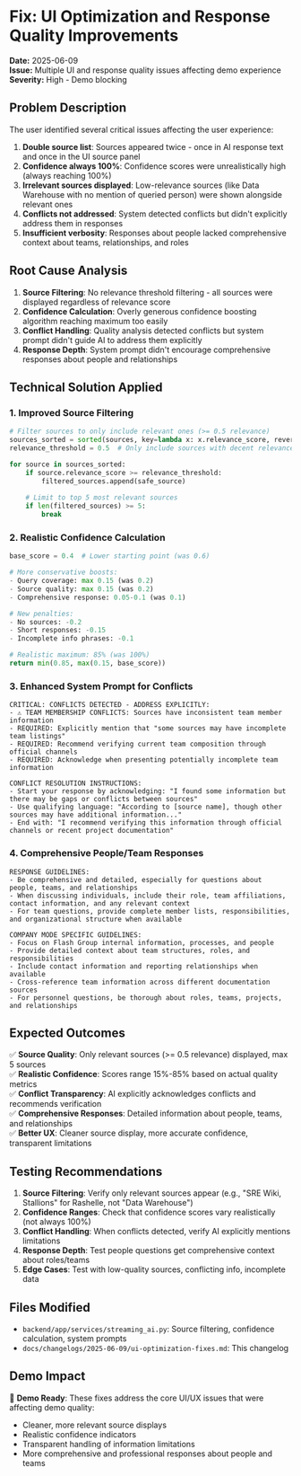 # Fix: UI Optimization and Response Quality Improvements

**Date:** 2025-06-09  
**Issue:** Multiple UI and response quality issues affecting demo experience  
**Severity:** High - Demo blocking  

## Problem Description

The user identified several critical issues affecting the user experience:

1. **Double source list**: Sources appeared twice - once in AI response text and once in the UI source panel
2. **Confidence always 100%**: Confidence scores were unrealistically high (always reaching 100%)
3. **Irrelevant sources displayed**: Low-relevance sources (like Data Warehouse with no mention of queried person) were shown alongside relevant ones
4. **Conflicts not addressed**: System detected conflicts but didn't explicitly address them in responses
5. **Insufficient verbosity**: Responses about people lacked comprehensive context about teams, relationships, and roles

## Root Cause Analysis

1. **Source Filtering**: No relevance threshold filtering - all sources were displayed regardless of relevance score
2. **Confidence Calculation**: Overly generous confidence boosting algorithm reaching maximum too easily
3. **Conflict Handling**: Quality analysis detected conflicts but system prompt didn't guide AI to address them explicitly
4. **Response Depth**: System prompt didn't encourage comprehensive responses about people and relationships

## Technical Solution Applied

### **1. Improved Source Filtering**
```python
# Filter sources to only include relevant ones (>= 0.5 relevance)
sources_sorted = sorted(sources, key=lambda x: x.relevance_score, reverse=True)
relevance_threshold = 0.5  # Only include sources with decent relevance

for source in sources_sorted:
    if source.relevance_score >= relevance_threshold:
        filtered_sources.append(safe_source)
    
    # Limit to top 5 most relevant sources
    if len(filtered_sources) >= 5:
        break
```

### **2. Realistic Confidence Calculation**
```python
base_score = 0.4  # Lower starting point (was 0.6)

# More conservative boosts:
- Query coverage: max 0.15 (was 0.2)
- Source quality: max 0.15 (was 0.2)  
- Comprehensive response: 0.05-0.1 (was 0.1)

# New penalties:
- No sources: -0.2
- Short responses: -0.15
- Incomplete info phrases: -0.1

# Realistic maximum: 85% (was 100%)
return min(0.85, max(0.15, base_score))
```

### **3. Enhanced System Prompt for Conflicts**
```
CRITICAL: CONFLICTS DETECTED - ADDRESS EXPLICITLY:
- ⚠️ TEAM MEMBERSHIP CONFLICTS: Sources have inconsistent team member information
- REQUIRED: Explicitly mention that "some sources may have incomplete team listings"
- REQUIRED: Recommend verifying current team composition through official channels
- REQUIRED: Acknowledge when presenting potentially incomplete team information

CONFLICT RESOLUTION INSTRUCTIONS:
- Start your response by acknowledging: "I found some information but there may be gaps or conflicts between sources"
- Use qualifying language: "According to [source name], though other sources may have additional information..."
- End with: "I recommend verifying this information through official channels or recent project documentation"
```

### **4. Comprehensive People/Team Responses**
```
RESPONSE GUIDELINES:
- Be comprehensive and detailed, especially for questions about people, teams, and relationships
- When discussing individuals, include their role, team affiliations, contact information, and any relevant context
- For team questions, provide complete member lists, responsibilities, and organizational structure when available

COMPANY MODE SPECIFIC GUIDELINES:
- Focus on Flash Group internal information, processes, and people
- Provide detailed context about team structures, roles, and responsibilities
- Include contact information and reporting relationships when available
- Cross-reference team information across different documentation sources
- For personnel questions, be thorough about roles, teams, projects, and relationships
```

## Expected Outcomes

✅ **Source Quality**: Only relevant sources (>= 0.5 relevance) displayed, max 5 sources  
✅ **Realistic Confidence**: Scores range 15%-85% based on actual quality metrics  
✅ **Conflict Transparency**: AI explicitly acknowledges conflicts and recommends verification  
✅ **Comprehensive Responses**: Detailed information about people, teams, and relationships  
✅ **Better UX**: Cleaner source display, more accurate confidence, transparent limitations  

## Testing Recommendations

1. **Source Filtering**: Verify only relevant sources appear (e.g., "SRE Wiki, Stallions" for Rashelle, not "Data Warehouse")
2. **Confidence Ranges**: Check that confidence scores vary realistically (not always 100%)
3. **Conflict Handling**: When conflicts detected, verify AI explicitly mentions limitations
4. **Response Depth**: Test people questions get comprehensive context about roles/teams
5. **Edge Cases**: Test with low-quality sources, conflicting info, incomplete data

## Files Modified

- `backend/app/services/streaming_ai.py`: Source filtering, confidence calculation, system prompts
- `docs/changelogs/2025-06-09/ui-optimization-fixes.md`: This changelog

## Demo Impact

🎯 **Demo Ready**: These fixes address the core UI/UX issues that were affecting demo quality:
- Cleaner, more relevant source displays
- Realistic confidence indicators  
- Transparent handling of information limitations
- More comprehensive and professional responses about people and teams 